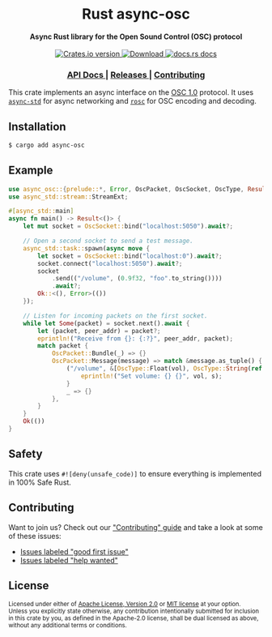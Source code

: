<h1 align="center">Rust async-osc</h1>
<div align="center">
  <strong>
    Async Rust library for the Open Sound Control (OSC) protocol
  </strong>
</div>

<br />

<div align="center">
  <!-- Crates version -->
  <a href="https://crates.io/crates/async-osc">
    <img src="https://img.shields.io/crates/v/async-osc.svg?style=flat-square"
    alt="Crates.io version" />
  </a>
  <!-- Downloads -->
  <a href="https://crates.io/crates/async-osc">
    <img src="https://img.shields.io/crates/d/async-osc.svg?style=flat-square"
      alt="Download" />
  </a>
  <!-- docs.rs docs -->
  <a href="https://docs.rs/async-osc">
    <img src="https://img.shields.io/badge/docs-latest-blue.svg?style=flat-square"
      alt="docs.rs docs" />
  </a>
</div>

<div align="center">
  <h3>
    <a href="https://docs.rs/async-osc">
      API Docs
    </a>
    <span> | </span>
    <a href="https://github.com/Frando/async-osc/releases">
      Releases
    </a>
    <span> | </span>
    <a href="https://github.com/Frando/async-osc/blob/master.github/CONTRIBUTING.md">
      Contributing
    </a>
  </h3>
</div>

This crate implements an async interface on the [OSC 1.0](https://web.archive.org/web/20201211193930/http://opensoundcontrol.org/spec-1_0) protocol. It uses [`async-std`](https://docs.rs/async-std) for async networking and [`rosc`](https://docs.rs/rosc) for OSC encoding and decoding.

## Installation
```sh
$ cargo add async-osc
```

## Example
```rust
use async_osc::{prelude::*, Error, OscPacket, OscSocket, OscType, Result};
use async_std::stream::StreamExt;

#[async_std::main]
async fn main() -> Result<()> {
    let mut socket = OscSocket::bind("localhost:5050").await?;

    // Open a second socket to send a test message.
    async_std::task::spawn(async move {
        let socket = OscSocket::bind("localhost:0").await?;
        socket.connect("localhost:5050").await?;
        socket
            .send(("/volume", (0.9f32, "foo".to_string())))
            .await?;
        Ok::<(), Error>(())
    });

    // Listen for incoming packets on the first socket.
    while let Some(packet) = socket.next().await {
        let (packet, peer_addr) = packet?;
        eprintln!("Receive from {}: {:?}", peer_addr, packet);
        match packet {
            OscPacket::Bundle(_) => {}
            OscPacket::Message(message) => match &message.as_tuple() {
                ("/volume", &[OscType::Float(vol), OscType::String(ref s)]) => {
                    eprintln!("Set volume: {} {}", vol, s);
                }
                _ => {}
            },
        }
    }
    Ok(())
}
```

## Safety
This crate uses ``#![deny(unsafe_code)]`` to ensure everything is implemented in
100% Safe Rust.

## Contributing
Want to join us? Check out our ["Contributing" guide][contributing] and take a
look at some of these issues:

- [Issues labeled "good first issue"][good-first-issue]
- [Issues labeled "help wanted"][help-wanted]

[contributing]: https://github.com/Frando/async-osc/blob/master.github/CONTRIBUTING.md
[good-first-issue]: https://github.com/Frando/async-osc/labels/good%20first%20issue
[help-wanted]: https://github.com/Frando/async-osc/labels/help%20wanted

## License

<sup>
Licensed under either of <a href="LICENSE-APACHE">Apache License, Version
2.0</a> or <a href="LICENSE-MIT">MIT license</a> at your option.
</sup>

<br/>

<sub>
Unless you explicitly state otherwise, any contribution intentionally submitted
for inclusion in this crate by you, as defined in the Apache-2.0 license, shall
be dual licensed as above, without any additional terms or conditions.
</sub>
